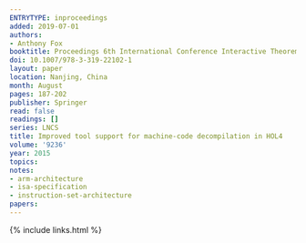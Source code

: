 ```yaml
---
ENTRYTYPE: inproceedings
added: 2019-07-01
authors:
- Anthony Fox
booktitle: Proceedings 6th International Conference Interactive Theorem Proving ITP 2015
doi: 10.1007/978-3-319-22102-1
layout: paper
location: Nanjing, China
month: August
pages: 187-202
publisher: Springer
read: false
readings: []
series: LNCS
title: Improved tool support for machine-code decompilation in HOL4
volume: '9236'
year: 2015
topics:
notes:
- arm-architecture
- isa-specification
- instruction-set-architecture
papers:
---
```


{% include links.html %}
